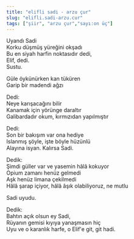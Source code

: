 ```yaml
---
title: "elifli sadi - arzu çur"
slug: "elifli.sadi-arzu.cur"
tags: ["şiir", "arzu çur","sayı:on üç"]
---
```

Uyandı Sadi\
Korku düşmüş yüreğini okşadı\
Bu en siyah harfin noktasıdır dedi,\
Elif, dedi.\
Sustu.

Güle öykünürken kan tüküren\
Garip bir madendi ağzı

Dedi:\
Neye karışacağını bilir\
Kanamak için yörünge daraltır\
Galibardadır okum, kırmızıdan yapılmıştır

Dedi:\
Son bir bakışım var ona hediye\
Islanmış şöyle, işte böyle hüzünlü\
Alayına isyan. Kalırsa Sadi.

Dedik:\
Şimdi güller var ve yasemin hâlâ kokuyor\
Opium zamanı henüz gelmedi\
Aşk henüz limana çekilmedi\
Hâlâ şarap içiyor, hâlâ âşık olabiliyoruz, ne mutlu

Sadi uyudu.

Dedik:\
Bahtın açık olsun ey Sadi,\
Rüyanın gemisi kıyıya yanaşmasın hiç\
Uyu ve o karanlık harfe, o Elif'e git, git hadi.
